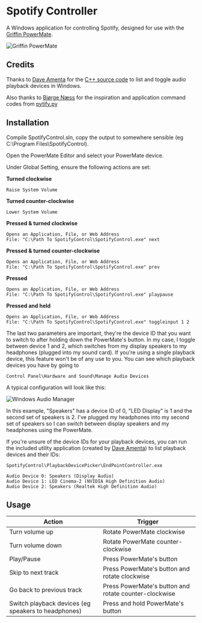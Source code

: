 Spotify Controller
==================

A Windows application for controlling Spotify, designed for use with the [Griffin PowerMate](http://store.griffintechnology.com/laptops/powermate).

![Griffin PowerMate](http://store.griffintechnology.com/media/catalog/product/p/o/powermate-3.jpg)

## Credits ##

Thanks to [Dave Amenta](http://www.daveamenta.com/) for the [C++ source code](http://www.daveamenta.com/2011-05/programmatically-or-command-line-change-the-default-sound-playback-device-in-windows-7/) to list and toggle audio playback devices in Windows.

Also thanks to [Bjørge Næss](https://github.com/bjoerge) for the inspiration and application command codes from [pytify.py](https://code.google.com/p/pytify/source/browse/trunk/pytify.py)

## Installation ##

Compile SpotifyControl.sln, copy the output to somewhere sensible (eg C:\Program Files\SpotifyControl\).

Open the PowerMate Editor and select your PowerMate device.

Under Global Setting, ensure the following actions are set:

**Turned clockwise**

	Raise System Volume 

**Turned counter-clockwise**

	Lower System Volume

**Pressed & turned clockwise**

	Opens an Application, File, or Web Address
	File: "C:\Path To SpotifyControl\SpotifyControl.exe" next

**Pressed & turned counter-clockwise**

	Opens an Application, File, or Web Address
	File: "C:\Path To SpotifyControl\SpotifyControl.exe" prev

**Pressed**

	Opens an Application, File, or Web Address
	File: "C:\Path To SpotifyControl\SpotifyControl.exe" playpause


**Pressed and held**

	Opens an Application, File, or Web Address
	File: "C:\Path To SpotifyControl\SpotifyControl.exe" toggleinput 1 2

The last two parameters are important, they're the device ID that you want to switch to after holding down the PowerMate's button. In my case, I toggle between device 1 and 2, which switches from my display speakers to my headphones (plugged into my sound card). If you're using a single playback device, this feature won't be of any use to you. You can see which playback devices you have by going to

	Control Panel\Hardware and Sound\Manage Audio Devices

A typical configuration will look like this:

![Windows Audio Manager](https://raw.github.com/mbrindley/spotifycontroller/master/Images/manage_audio.png)

In this example, "Speakers" has a device ID of 0, "LED Display" is 1 and the second set of speakers is 2. I've plugged my headphones into my second set of speakers so I can switch between display speakers and my headphones using the PowerMate.

If you're unsure of the device IDs for your playback devices, you can run the included utility application (created by [Dave Amenta](http://www.daveamenta.com/2011-05/programmatically-or-command-line-change-the-default-sound-playback-device-in-windows-7/)) to list playback devices and their IDs:

	SpotifyControl\PlaybackDevicePicker\EndPointController.exe

	Audio Device 0: Speakers (Display Audio)
	Audio Device 1: LED Cinema-2 (NVIDIA High Definition Audio)
	Audio Device 2: Speakers (Realtek High Definition Audio)

## Usage ##

| Action | Trigger |
| ------------- | ------------- |
| Turn volume up | Rotate PowerMate clockwise |
| Turn volume down | Rotate PowerMate counter-clockwise |
| Play/Pause | Press PowerMate's button |
| Skip to next track | Press PowerMate's button and rotate clockwise |
| Go back to previous track | Press PowerMate's button and rotate counter-clockwise |
| Switch playback devices (eg speakers to headphones) | Press and hold PowerMate's button |


